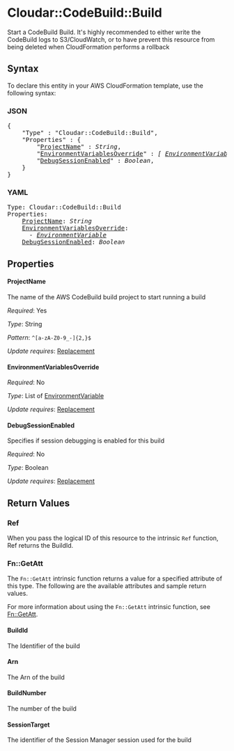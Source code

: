 # Cloudar::CodeBuild::Build

Start a CodeBuild Build. It's highly recommended to either write the CodeBuild logs to S3/CloudWatch, or to  have prevent this resource from being deleted when CloudFormation performs a rollback

## Syntax

To declare this entity in your AWS CloudFormation template, use the following syntax:

### JSON

<pre>
{
    "Type" : "Cloudar::CodeBuild::Build",
    "Properties" : {
        "<a href="#projectname" title="ProjectName">ProjectName</a>" : <i>String</i>,
        "<a href="#environmentvariablesoverride" title="EnvironmentVariablesOverride">EnvironmentVariablesOverride</a>" : <i>[ <a href="environmentvariable.md">EnvironmentVariable</a>, ... ]</i>,
        "<a href="#debugsessionenabled" title="DebugSessionEnabled">DebugSessionEnabled</a>" : <i>Boolean</i>,
    }
}
</pre>

### YAML

<pre>
Type: Cloudar::CodeBuild::Build
Properties:
    <a href="#projectname" title="ProjectName">ProjectName</a>: <i>String</i>
    <a href="#environmentvariablesoverride" title="EnvironmentVariablesOverride">EnvironmentVariablesOverride</a>: <i>
      - <a href="environmentvariable.md">EnvironmentVariable</a></i>
    <a href="#debugsessionenabled" title="DebugSessionEnabled">DebugSessionEnabled</a>: <i>Boolean</i>
</pre>

## Properties

#### ProjectName

The name of the AWS CodeBuild build project to start running a build

_Required_: Yes

_Type_: String

_Pattern_: <code>^[a-zA-Z0-9_-]{2,}$</code>

_Update requires_: [Replacement](https://docs.aws.amazon.com/AWSCloudFormation/latest/UserGuide/using-cfn-updating-stacks-update-behaviors.html#update-replacement)

#### EnvironmentVariablesOverride

_Required_: No

_Type_: List of <a href="environmentvariable.md">EnvironmentVariable</a>

_Update requires_: [Replacement](https://docs.aws.amazon.com/AWSCloudFormation/latest/UserGuide/using-cfn-updating-stacks-update-behaviors.html#update-replacement)

#### DebugSessionEnabled

Specifies if session debugging is enabled for this build

_Required_: No

_Type_: Boolean

_Update requires_: [Replacement](https://docs.aws.amazon.com/AWSCloudFormation/latest/UserGuide/using-cfn-updating-stacks-update-behaviors.html#update-replacement)

## Return Values

### Ref

When you pass the logical ID of this resource to the intrinsic `Ref` function, Ref returns the BuildId.

### Fn::GetAtt

The `Fn::GetAtt` intrinsic function returns a value for a specified attribute of this type. The following are the available attributes and sample return values.

For more information about using the `Fn::GetAtt` intrinsic function, see [Fn::GetAtt](https://docs.aws.amazon.com/AWSCloudFormation/latest/UserGuide/intrinsic-function-reference-getatt.html).

#### BuildId

The Identifier of the build

#### Arn

The Arn of the build

#### BuildNumber

The number of the build

#### SessionTarget

The identifier of the Session Manager session used for the build

